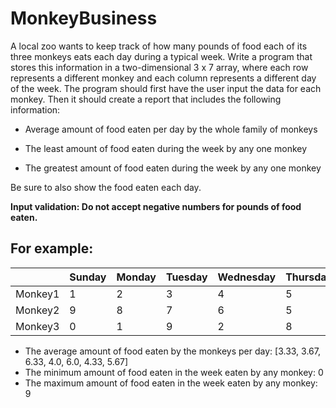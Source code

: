 # MonkeyBusiness

A local zoo wants to keep track of how many pounds of food each of its three monkeys eats each day during a typical week.  Write a program that stores this information in a two-dimensional 3 x 7 array, where each row represents a different monkey and each column represents a different day of the week.  The program should first have the user input the data for each monkey.  Then it should create a report that includes the following information:

- Average amount of food eaten per day by the whole family of monkeys

- The least amount of food eaten during the week by any one monkey

- The greatest amount of food eaten during the week by any one monkey

Be sure to also show the food eaten each day.

**Input validation:  Do not accept negative numbers for pounds of food eaten.**

## For example:
|   | Sunday | Monday  | Tuesday  | Wednesday  | Thursday  | Friday  | Saturday  |
|---|---|---|---|---|---|---|---|
| Monkey1  | 1 | 2 | 3  | 4  | 5  | 6  | 7  |
| Monkey2  | 9 | 8 | 7 | 6 | 5 | 4 | 3 |
| Monkey3  | 0 | 1 | 9 | 2 | 8 | 3 | 7 |

- The average amount of food eaten by the monkeys per day: [3.33, 3.67, 6.33, 4.0, 6.0, 4.33, 5.67]
- The minimum amount of food eaten in the week eaten by any monkey: 0
- The maximum amount of food eaten in the week eaten by any monkey: 9

